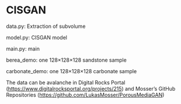 # CISGAN

data.py: Extraction of subvolume 


model.py: CISGAN model 


main.py: main

berea_demo: one 128×128×128 sandstone sample


carbonate_demo: one 128×128×128 carbonate sample


The data can be avalanche in Digital Rocks Portal (https://www.digitalrocksportal.org/projects/215) and Mosser’s GitHub Repositories (https://github.com/LukasMosser/PorousMediaGAN)
